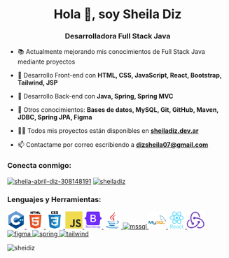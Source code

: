 <h1 align="center">Hola 👋, soy Sheila Diz</h1>
<h3 align="center">Desarrolladora Full Stack Java</h3>

- 📚 Actualmente mejorando mis conocimientos de Full Stack Java mediante proyectos

- 🌱 Desarrollo Front-end con **HTML, CSS, JavaScript, React, Bootstrap, Tailwind, JSP**

- 🌱  Desarrollo Back-end con **Java, Spring, Spring MVC**

- 🌱 Otros conocimientos: **Bases de datos, MySQL, Git, GitHub, Maven, JDBC, Spring JPA, Figma**

- 👩‍💻 Todos mis proyectos están disponibles en **<a href="https://sheiladiz.dev.ar/" target="_blank">sheiladiz.dev.ar</a>**
  
- 📫 Contactame por correo escribiendo a **<a href="mailto:dizsheila07@gmail.com" target="_blank">dizsheila07@gmail.com</a>**

<h3 align="left">Conecta conmigo:</h3>
<p align="left">
<a href="https://linkedin.com/in/sheila-diz" target="_blank"><img align="center" src="https://raw.githubusercontent.com/rahuldkjain/github-profile-readme-generator/master/src/images/icons/Social/linked-in-alt.svg" alt="sheila-abril-diz-308148191" height="30" width="40" /></a>
<a href="https://www.hackerrank.com/sheiladiz" target="_blank"><img align="center" src="https://raw.githubusercontent.com/rahuldkjain/github-profile-readme-generator/master/src/images/icons/Social/hackerrank.svg" alt="sheiladiz" height="30" width="40" /></a>
</p>

<h3 align="left">Lenguajes y Herramientas:</h3>
<p align="left"> 
<a href="https://www.w3schools.com/cpp/" target="_blank" rel="noreferrer"> <img src="https://raw.githubusercontent.com/devicons/devicon/master/icons/cplusplus/cplusplus-original.svg" alt="cplusplus" width="40" height="40"/> </a>
<a href="https://www.w3.org/html/" target="_blank" rel="noreferrer"> <img src="https://raw.githubusercontent.com/devicons/devicon/master/icons/html5/html5-original-wordmark.svg" alt="html5" width="40" height="40"/> </a> 
<a href="https://www.w3schools.com/css/" target="_blank" rel="noreferrer"> <img src="https://raw.githubusercontent.com/devicons/devicon/master/icons/css3/css3-original-wordmark.svg" alt="css3" width="40" height="40"/> </a>
<a href="https://developer.mozilla.org/en-US/docs/Web/JavaScript" target="_blank" rel="noreferrer"> <img src="https://raw.githubusercontent.com/devicons/devicon/master/icons/javascript/javascript-original.svg" alt="javascript" width="40" height="40"/> </a>
<a href="https://getbootstrap.com" target="_blank" rel="noreferrer"> <img src="https://raw.githubusercontent.com/devicons/devicon/master/icons/bootstrap/bootstrap-plain-wordmark.svg" alt="bootstrap" width="40" height="40"/> </a>
<a href="https://www.java.com" target="_blank" rel="noreferrer"> <img src="https://raw.githubusercontent.com/devicons/devicon/master/icons/java/java-original.svg" alt="java" width="40" height="40"/> </a>
<a href="https://www.microsoft.com/en-us/sql-server" target="_blank" rel="noreferrer"> <img src="https://www.svgrepo.com/show/303229/microsoft-sql-server-logo.svg" alt="mssql" width="40" height="40"/> </a> 
<a href="https://www.mysql.com/" target="_blank" rel="noreferrer"> <img src="https://raw.githubusercontent.com/devicons/devicon/master/icons/mysql/mysql-original-wordmark.svg" alt="mysql" width="40" height="40"/> </a>
<a href="https://reactjs.org/" target="_blank" rel="noreferrer"> <img src="https://raw.githubusercontent.com/devicons/devicon/master/icons/react/react-original-wordmark.svg" alt="react" width="40" height="40"/> </a>
<a href="https://redux.js.org" target="_blank" rel="noreferrer"> <img src="https://raw.githubusercontent.com/devicons/devicon/master/icons/redux/redux-original.svg" alt="redux" width="40" height="40"/> </a>
<a href="https://www.figma.com/" target="_blank" rel="noreferrer"> <img src="https://www.vectorlogo.zone/logos/figma/figma-icon.svg" alt="figma" width="40" height="40"/> </a> 
<a href="https://spring.io/" target="_blank" rel="noreferrer"> <img src="https://www.vectorlogo.zone/logos/springio/springio-icon.svg" alt="spring" width="40" height="40"/> </a>
<a href="https://tailwindcss.com/" target="_blank" rel="noreferrer"> <img src="https://www.vectorlogo.zone/logos/tailwindcss/tailwindcss-icon.svg" alt="tailwind" width="40" height="40"/> </a>
</p>

<p><img align="center" src="https://github-readme-stats.vercel.app/api/top-langs?username=sheidiz&show_icons=true&theme=merko&bg_color=3e3861&locale=es&layout=compact" alt="sheidiz" /></p>
